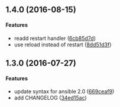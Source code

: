 <a name="1.4.0"></a>
## 1.4.0 (2016-08-15)


#### Features

*   readd restart handler ([6cb85d7d](https://github.com/weareinteractive/ansible-nginx/commit/6cb85d7d08d206a5d35fef833ac6974228a62dc7))
*   use reload instead of restart ([8dd51d3f](https://github.com/weareinteractive/ansible-nginx/commit/8dd51d3fe4dfbf5a6b843562d5f4995810dd121f))



<a name="1.3.0"></a>
## 1.3.0 (2016-07-27)


#### Features

*   update syntax for ansible 2.0 ([669ceaf9](https://github.com/weareinteractive/ansible-nginx/commit/669ceaf9cdf3bef2d4b4d71bab0db75d6fa89019))
*   add CHANGELOG ([34ed15ac](https://github.com/weareinteractive/ansible-nginx/commit/34ed15ac8998e491c8f79a1311ddca518f5c0899))




